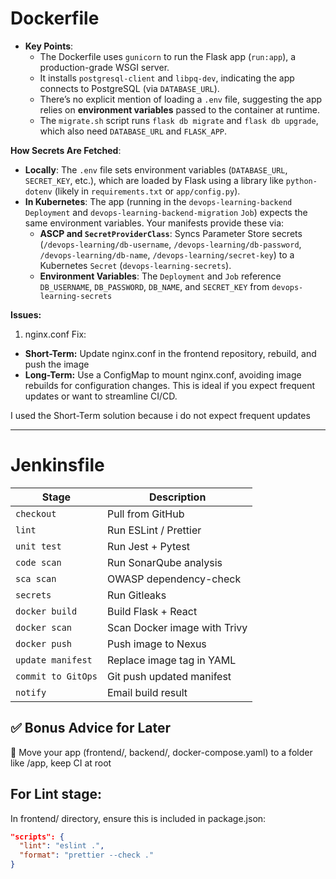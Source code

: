 # Dockerfile
- **Key Points**:
  - The Dockerfile uses `gunicorn` to run the Flask app (`run:app`), a production-grade WSGI server.
  - It installs `postgresql-client` and `libpq-dev`, indicating the app connects to PostgreSQL (via `DATABASE_URL`).
  - There’s no explicit mention of loading a `.env` file, suggesting the app relies on **environment variables** passed to the container at runtime.
  - The `migrate.sh` script runs `flask db migrate` and `flask db upgrade`, which also need `DATABASE_URL` and `FLASK_APP`.

**How Secrets Are Fetched**:
- **Locally**: The `.env` file sets environment variables (`DATABASE_URL`, `SECRET_KEY`, etc.), which are loaded by Flask using a library like `python-dotenv` (likely in `requirements.txt` or `app/config.py`).
- **In Kubernetes**: The app (running in the `devops-learning-backend` `Deployment` and `devops-learning-backend-migration` `Job`) expects the same environment variables. Your manifests provide these via:
  - **ASCP and `SecretProviderClass`**: Syncs Parameter Store secrets (`/devops-learning/db-username`, `/devops-learning/db-password`, `/devops-learning/db-name`, `/devops-learning/secret-key`) to a Kubernetes `Secret` (`devops-learning-secrets`).
  - **Environment Variables**: The `Deployment` and `Job` reference `DB_USERNAME`, `DB_PASSWORD`, `DB_NAME`, and `SECRET_KEY` from `devops-learning-secrets`

**Issues:**
1. nginx.conf
Fix:
- **Short-Term:** Update nginx.conf in the frontend repository, rebuild, and push the image
- **Long-Term:** Use a ConfigMap to mount nginx.conf, avoiding image rebuilds for configuration changes. This is ideal if you expect frequent updates or want to streamline CI/CD.

I used the Short-Term solution because i do not expect frequent updates

---

# Jenkinsfile
| Stage              | Description                  |
| ------------------ | ---------------------------- |
| `checkout`         | Pull from GitHub             |
| `lint`             | Run ESLint / Prettier        |
| `unit test`        | Run Jest + Pytest            |
| `code scan`        | Run SonarQube analysis       |
| `sca scan`         | OWASP dependency-check       |
| `secrets`          | Run Gitleaks                 |
| `docker build`     | Build Flask + React          |
| `docker scan`      | Scan Docker image with Trivy |
| `docker push`      | Push image to Nexus          |
| `update manifest`  | Replace image tag in YAML    |
| `commit to GitOps` | Git push updated manifest    |
| `notify`           | Email build result           |

## ✅ Bonus Advice for Later
🧠 Move your app (frontend/, backend/, docker-compose.yaml) to a folder like /app, keep CI at root

## For Lint stage:
In frontend/ directory, ensure this is included in package.json:
```json
"scripts": {
  "lint": "eslint .",
  "format": "prettier --check ."
}
```

